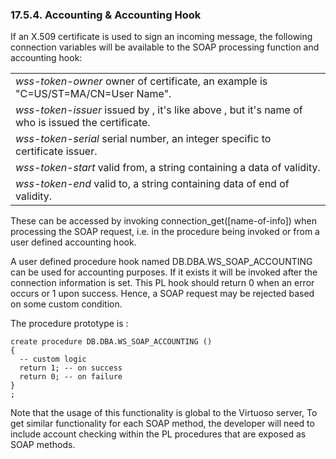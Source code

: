 <div id="vwssaccounting" class="section">

<div class="titlepage">

<div>

<div>

### 17.5.4. Accounting & Accounting Hook

</div>

</div>

</div>

If an X.509 certificate is used to sign an incoming message, the
following connection variables will be available to the SOAP processing
function and accounting hook:

|                                                                                                                                 |
|---------------------------------------------------------------------------------------------------------------------------------|
| <span class="emphasis">*wss-token-owner* </span> owner of certificate, an example is "C=US/ST=MA/CN=User Name".                 |
| <span class="emphasis">*wss-token-issuer* </span> issued by , it's like above , but it's name of who is issued the certificate. |
| <span class="emphasis">*wss-token-serial* </span> serial number, an integer specific to certificate issuer.                     |
| <span class="emphasis">*wss-token-start* </span> valid from, a string containing a data of validity.                            |
| <span class="emphasis">*wss-token-end* </span> valid to, a string containing data of end of validity.                           |

These can be accessed by invoking connection_get(\[name-of-info\]) when
processing the SOAP request, i.e. in the procedure being invoked or from
a user defined accounting hook.

A user defined procedure hook named DB.DBA.WS_SOAP_ACCOUNTING can be
used for accounting purposes. If it exists it will be invoked after the
connection information is set. This PL hook should return 0 when an
error occurs or 1 upon success. Hence, a SOAP request may be rejected
based on some custom condition.

The procedure prototype is :

``` programlisting
create procedure DB.DBA.WS_SOAP_ACCOUNTING ()
{
  -- custom logic
  return 1; -- on success
  return 0; -- on failure
}
;
```

Note that the usage of this functionality is global to the Virtuoso
server, To get similar functionality for each SOAP method, the developer
will need to include account checking within the PL procedures that are
exposed as SOAP methods.

</div>
